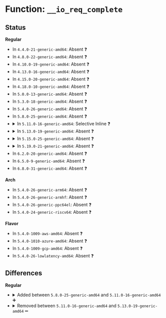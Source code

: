 # Function: <code>__io_req_complete</code>

## Status
<b>Regular</b>
<ul>
<li>
In <code>4.4.0-21-generic-amd64</code>: Absent ❓
</li>
<li>
In <code>4.8.0-22-generic-amd64</code>: Absent ❓
</li>
<li>
In <code>4.10.0-19-generic-amd64</code>: Absent ❓
</li>
<li>
In <code>4.13.0-16-generic-amd64</code>: Absent ❓
</li>
<li>
In <code>4.15.0-20-generic-amd64</code>: Absent ❓
</li>
<li>
In <code>4.18.0-10-generic-amd64</code>: Absent ❓
</li>
<li>
In <code>5.0.0-13-generic-amd64</code>: Absent ❓
</li>
<li>
In <code>5.3.0-18-generic-amd64</code>: Absent ❓
</li>
<li>
In <code>5.4.0-26-generic-amd64</code>: Absent ❓
</li>
<li>
In <code>5.8.0-25-generic-amd64</code>: Absent ❓
</li>
<li>
<details>
<summary>In <code>5.11.0-16-generic-amd64</code>: Selective Inline ❓</summary>

```c
void __io_req_complete(struct io_kiocb * req, long int res, unsigned int cflags, struct io_comp_state * cs)
```

```json
{
  "name": "__io_req_complete",
  "collision_type": "Unique Static",
  "inline_type": "Selective",
  "funcs": [
    {
      "addr": 18446744071582590580,
      "name": "__io_req_complete",
      "external": false,
      "loc": "fs/io_uring.c:1935",
      "file": "fs/io_uring.c",
      "inline": "not declared, inlined",
      "caller_inline": [
        "fs/io_uring.c:io_cancel_defer_files",
        "fs/io_uring.c:io_cancel_defer_files",
        "fs/io_uring.c:io_submit_sqes",
        "fs/io_uring.c:io_submit_sqes",
        "fs/io_uring.c:io_submit_sqes",
        "fs/io_uring.c:io_submit_sqes",
        "fs/io_uring.c:io_submit_sqe",
        "fs/io_uring.c:io_submit_sqe",
        "fs/io_uring.c:io_queue_sqe",
        "fs/io_uring.c:io_queue_sqe",
        "fs/io_uring.c:__io_queue_sqe",
        "fs/io_uring.c:__io_queue_sqe",
        "fs/io_uring.c:io_wq_submit_work",
        "fs/io_uring.c:io_wq_submit_work",
        "fs/io_uring.c:io_issue_sqe",
        "fs/io_uring.c:io_issue_sqe",
        "fs/io_uring.c:io_issue_sqe",
        "fs/io_uring.c:io_issue_sqe",
        "fs/io_uring.c:io_issue_sqe",
        "fs/io_uring.c:io_issue_sqe",
        "fs/io_uring.c:io_openat2",
        "fs/io_uring.c:io_openat2"
      ],
      "caller_func": [
        "fs/io_uring.c:io_issue_sqe",
        "fs/io_uring.c:io_issue_sqe",
        "fs/io_uring.c:io_issue_sqe",
        "fs/io_uring.c:io_connect",
        "fs/io_uring.c:io_recv",
        "fs/io_uring.c:io_recvmsg",
        "fs/io_uring.c:io_send",
        "fs/io_uring.c:io_sendmsg",
        "fs/io_uring.c:io_close",
        "fs/io_uring.c:io_provide_buffers",
        "fs/io_uring.c:io_provide_buffers",
        "fs/io_uring.c:io_remove_buffers",
        "fs/io_uring.c:io_remove_buffers",
        "fs/io_uring.c:io_complete_rw_common"
      ]
    }
  ],
  "symbols": [
    {
      "addr": 18446744071582591424,
      "name": "__io_req_complete",
      "section": ".text",
      "bind": "STB_LOCAL",
      "size": 241
    }
  ]
}
```
</details>
</li>
<li>
<details>
<summary>In <code>5.13.0-19-generic-amd64</code>: Absent ❓</summary>

```json
{
  "name": "__io_req_complete",
  "collision_type": "Unique Static",
  "inline_type": "Full",
  "funcs": [
    {
      "addr": 18446744071582645326,
      "name": "__io_req_complete",
      "external": false,
      "loc": "fs/io_uring.c:1660",
      "file": "fs/io_uring.c",
      "inline": "declared, inlined",
      "caller_inline": [
        "fs/io_uring.c:io_issue_sqe",
        "fs/io_uring.c:io_issue_sqe",
        "fs/io_uring.c:io_issue_sqe",
        "fs/io_uring.c:io_issue_sqe",
        "fs/io_uring.c:io_issue_sqe",
        "fs/io_uring.c:io_issue_sqe",
        "fs/io_uring.c:io_issue_sqe",
        "fs/io_uring.c:io_issue_sqe",
        "fs/io_uring.c:io_connect",
        "fs/io_uring.c:io_recv",
        "fs/io_uring.c:io_recvmsg",
        "fs/io_uring.c:io_send",
        "fs/io_uring.c:io_sendmsg",
        "fs/io_uring.c:io_provide_buffers",
        "fs/io_uring.c:io_openat2",
        "fs/io_uring.c:kiocb_done"
      ],
      "caller_func": []
    }
  ],
  "symbols": []
}
```
</details>
</li>
<li>
<details>
<summary>In <code>5.15.0-25-generic-amd64</code>: Absent ❓</summary>

```json
{
  "name": "__io_req_complete",
  "collision_type": "Unique Static",
  "inline_type": "Full",
  "funcs": [
    {
      "addr": 18446744071582961842,
      "name": "__io_req_complete",
      "external": false,
      "loc": "fs/io_uring.c:1884",
      "file": "fs/io_uring.c",
      "inline": "declared, inlined",
      "caller_inline": [
        "fs/io_uring.c:io_issue_sqe",
        "fs/io_uring.c:io_issue_sqe",
        "fs/io_uring.c:io_issue_sqe",
        "fs/io_uring.c:io_issue_sqe",
        "fs/io_uring.c:io_issue_sqe",
        "fs/io_uring.c:io_issue_sqe",
        "fs/io_uring.c:io_issue_sqe",
        "fs/io_uring.c:io_issue_sqe",
        "fs/io_uring.c:io_connect",
        "fs/io_uring.c:io_recv",
        "fs/io_uring.c:io_recvmsg",
        "fs/io_uring.c:io_send",
        "fs/io_uring.c:io_sendmsg",
        "fs/io_uring.c:io_close",
        "fs/io_uring.c:io_provide_buffers",
        "fs/io_uring.c:io_openat2",
        "fs/io_uring.c:kiocb_done",
        "fs/io_uring.c:kiocb_done",
        "fs/io_uring.c:kiocb_done"
      ],
      "caller_func": []
    }
  ],
  "symbols": []
}
```
</details>
</li>
<li>
<details>
<summary>In <code>5.19.0-21-generic-amd64</code>: Absent ❓</summary>

```json
{
  "name": "__io_req_complete",
  "collision_type": "Unique Static",
  "inline_type": "Full",
  "funcs": [
    {
      "addr": 18446744071586008657,
      "name": "__io_req_complete",
      "external": false,
      "loc": "io_uring/io_uring.c:2386",
      "file": "io_uring/io_uring.c",
      "inline": "declared, inlined",
      "caller_inline": [
        "io_uring/io_uring.c:io_files_update",
        "io_uring/io_uring.c:io_files_update",
        "io_uring/io_uring.c:io_poll_remove",
        "io_uring/io_uring.c:io_poll_remove",
        "io_uring/io_uring.c:io_poll_add",
        "io_uring/io_uring.c:io_poll_add",
        "io_uring/io_uring.c:io_connect",
        "io_uring/io_uring.c:io_connect",
        "io_uring/io_uring.c:io_socket",
        "io_uring/io_uring.c:io_socket",
        "io_uring/io_uring.c:io_accept",
        "io_uring/io_uring.c:io_accept",
        "io_uring/io_uring.c:io_recv",
        "io_uring/io_uring.c:io_recv",
        "io_uring/io_uring.c:io_recvmsg",
        "io_uring/io_uring.c:io_recvmsg",
        "io_uring/io_uring.c:io_send",
        "io_uring/io_uring.c:io_send",
        "io_uring/io_uring.c:io_sendmsg",
        "io_uring/io_uring.c:io_sendmsg",
        "io_uring/io_uring.c:io_shutdown",
        "io_uring/io_uring.c:io_sync_file_range",
        "io_uring/io_uring.c:io_close",
        "io_uring/io_uring.c:io_close",
        "io_uring/io_uring.c:io_statx",
        "io_uring/io_uring.c:io_fadvise",
        "io_uring/io_uring.c:io_fadvise",
        "io_uring/io_uring.c:io_madvise",
        "io_uring/io_uring.c:io_epoll_ctl",
        "io_uring/io_uring.c:io_epoll_ctl",
        "io_uring/io_uring.c:io_provide_buffers",
        "io_uring/io_uring.c:io_provide_buffers",
        "io_uring/io_uring.c:io_remove_buffers",
        "io_uring/io_uring.c:io_remove_buffers",
        "io_uring/io_uring.c:io_openat2",
        "io_uring/io_uring.c:io_openat2",
        "io_uring/io_uring.c:io_fallocate",
        "io_uring/io_uring.c:io_fsync",
        "io_uring/io_uring.c:io_msg_ring",
        "io_uring/io_uring.c:io_msg_ring",
        "io_uring/io_uring.c:io_nop",
        "io_uring/io_uring.c:io_nop",
        "io_uring/io_uring.c:io_splice",
        "io_uring/io_uring.c:io_tee",
        "io_uring/io_uring.c:io_uring_cmd_done",
        "io_uring/io_uring.c:io_linkat",
        "io_uring/io_uring.c:io_symlinkat",
        "io_uring/io_uring.c:io_mkdirat",
        "io_uring/io_uring.c:io_unlinkat",
        "io_uring/io_uring.c:io_setxattr",
        "io_uring/io_uring.c:io_fsetxattr",
        "io_uring/io_uring.c:io_getxattr",
        "io_uring/io_uring.c:io_fgetxattr",
        "io_uring/io_uring.c:io_renameat",
        "io_uring/io_uring.c:kiocb_done",
        "io_uring/io_uring.c:kiocb_done"
      ],
      "caller_func": []
    }
  ],
  "symbols": []
}
```
</details>
</li>
<li>
In <code>6.2.0-20-generic-amd64</code>: Absent ❓
</li>
<li>
In <code>6.5.0-9-generic-amd64</code>: Absent ❓
</li>
<li>
In <code>6.8.0-31-generic-amd64</code>: Absent ❓
</li>
</ul>
<b>Arch</b>
<ul>
<li>
In <code>5.4.0-26-generic-arm64</code>: Absent ❓
</li>
<li>
In <code>5.4.0-26-generic-armhf</code>: Absent ❓
</li>
<li>
In <code>5.4.0-26-generic-ppc64el</code>: Absent ❓
</li>
<li>
In <code>5.4.0-24-generic-riscv64</code>: Absent ❓
</li>
</ul>
<b>Flavor</b>
<ul>
<li>
In <code>5.4.0-1009-aws-amd64</code>: Absent ❓
</li>
<li>
In <code>5.4.0-1010-azure-amd64</code>: Absent ❓
</li>
<li>
In <code>5.4.0-1009-gcp-amd64</code>: Absent ❓
</li>
<li>
In <code>5.4.0-26-lowlatency-amd64</code>: Absent ❓
</li>
</ul>

## Differences
<b>Regular</b>
<ul>
<li>
<details>
<summary>Added between <code>5.8.0-25-generic-amd64</code> and <code>5.11.0-16-generic-amd64</code> ➕</summary>

```c
void __io_req_complete(struct io_kiocb * req, long int res, unsigned int cflags, struct io_comp_state * cs)
```
</details>
</li>
<li>
<details>
<summary>Removed between <code>5.11.0-16-generic-amd64</code> and <code>5.13.0-19-generic-amd64</code> ➖</summary>

```c
void __io_req_complete(struct io_kiocb * req, long int res, unsigned int cflags, struct io_comp_state * cs)
```
</details>
</li>
</ul>
